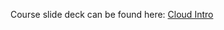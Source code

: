 Course slide deck can be found here: [Cloud Intro](https://docs.google.com/presentation/d/1sBcUvWxzDYNlWPzrX3TrMBmD1Lfa_XxafuweZpMRfU8/edit?usp=sharing)
